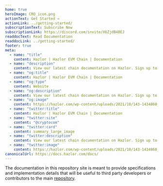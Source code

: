 ```yaml
---
home: true
heroImage: CRO_icon.png
actionText: Get Started →
actionLink: ../getting-started/
subscriptionText: Subscribe Now
subscriptionLink: https://discord.com/invite/X6ZjdB4BEJ
readdocText: Read Documentation
readdocLink: ../getting-started/
footer: true
meta:
  - name: "title"
    content: Hazlor | Hazlor EVM Chain | Documentation
  - name: "description"
    content: View our latest chain documentation on Hazlor. Sign up to our newsletter to get the latest updates and read the documentation to connect to our Testnet. 
  - name: "og:title"
    content: Hazlor | Hazlor EVM Chain | Documentation
  - name: "og:type"
    content: Website
  - name: "og:description"
    content: View our latest chain documentation on Hazlor. Sign up to our newsletter to get the latest updates and read the documentation to connect to our Testnet. 
  - name: "og:image"
    content: https://hazlor.com/wp-content/uploads/2021/10/143-1434860_black-blue-abstract-wallpaper-24500-wallpaper-wallpaper-dark.jpg
  - name: "twitter:title"
    content: Hazlor | Hazlor EVM Chain | Documentation
  - name: "twitter:site"
    content: "@cryptocom"
  - name: "twitter:card"
    content: summary_large_image
  - name: "twitter:description"
    content: View our latest chain documentation on Hazlor. Sign up to our newsletter to get the latest updates and read the documentation to connect to our Testnet. 
  - name: "twitter:image"
    content: https://hazlor.com/wp-content/uploads/2021/10/143-1434860_black-blue-abstract-wallpaper-24500-wallpaper-wallpaper-dark.jpg
canonicalUrl: https://docs.hazlor.com/docs/
---
```


The documentation in this repository site is meant to provide specifications and implementation details that will be useful to third party developers or contributors to the main [repository](https://github.com/crypto-com/chain-docs-nextgen).
